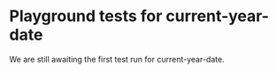 # Playground tests for current-year-date
We are still awaiting the first test run for current-year-date.
